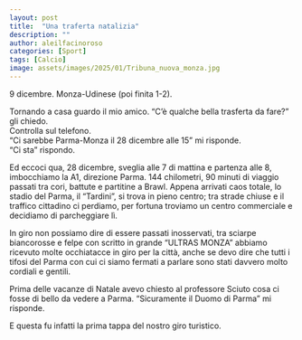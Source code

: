 ```yaml
---
layout: post
title:  "Una traferta natalizia"
description: ""
author: aleilfacinoroso
categories: [Sport]
tags: [Calcio]
image: assets/images/2025/01/Tribuna_nuova_monza.jpg
---
```

9 dicembre. Monza-Udinese (poi finita 1-2). 

Tornando a casa guardo il mio amico. “C’è qualche bella trasferta da fare?” gli chiedo. 
<br>Controlla sul telefono.
<br>“Ci sarebbe Parma-Monza il 28 dicembre alle 15” mi risponde. 
<br>“Ci sta” rispondo.

Ed eccoci qua, 28 dicembre, sveglia alle 7 di mattina e partenza alle 8, imbocchiamo la A1, direzione Parma. 144 chilometri, 90 minuti di viaggio passati tra cori, battute e partitine a Brawl. Appena arrivati caos totale, lo stadio del Parma, il “Tardini”, si trova in pieno centro; tra strade chiuse e il traffico cittadino ci perdiamo, per fortuna troviamo un centro commerciale e decidiamo di parcheggiare lì.

In giro non possiamo dire di essere passati inosservati, tra sciarpe biancorosse e felpe con scritto in grande “ULTRAS MONZA” abbiamo ricevuto molte occhiatacce in giro per la città, anche se devo dire che tutti i tifosi del Parma con cui ci siamo fermati a parlare sono stati davvero molto cordiali e gentili.

Prima delle vacanze di Natale avevo chiesto al professore Sciuto cosa ci fosse di bello da vedere a Parma. “Sicuramente il Duomo di Parma” mi risponde. 

E questa fu infatti la prima tappa del nostro giro turistico.



